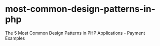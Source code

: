 # most-common-design-patterns-in-php
The 5 Most Common Design Patterns in PHP Applications - Payment Examples
